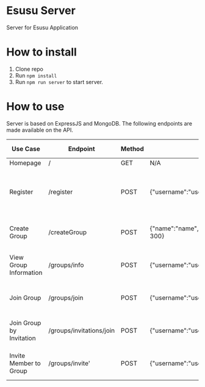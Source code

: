 # Esusu Server

Server for Esusu Application

# How to install 
1. Clone repo
2. Run `npm install`
3. Run `npm run server` to start server.

# How to use
Server is based on ExpressJS and MongoDB.
The following endpoints are made available on the API.

| Use Case  | Endpoint | Method | Request Body | Response |Notes |Auth Required |
| ------------- | ------------- | ------------- | ------------- |------------- |------------- |------------- |
| Homepage  | /  |GET  | N/A | Esusu Server | N/A | False
| Register  | /register | POST | {"username":"user","email":"email"} | {"status": xxx,"passkey": "*****"} | Passkey to be passed in authorization header in subsequent requests.| True
| Create Group  | /createGroup | POST | {"name":"name","description":"desc","username":"username","search":true,"capacity":50,"initialSavings": 300} | {"status": xxx} | Passkey to be passed in authorization header. | True
| View Group Information | /groups/info| POST | {"username":"user","email":"email"} | {"status": xxx,"passkey": "*****"} | Passkey to be passed in authorization header. | True
| Join Group  | /groups/join | POST | {"username":"user","email":"email"} | {"status": xxx,"passkey": "*****"} | Passkey to be passed in authorization header. | True
| Join Group by Invitation | /groups/invitations/join | POST | {"username":"user","email":"email"} | {"status": xxx,"passkey": "*****"} | Passkey to be passed in authorization header. | True
| Invite Member to Group  | /groups/invite' | POST | {"username":"user","email":"email"} | {"status": xxx,"passkey": "*****"} | Passkey to be passed in authorization header. | True
